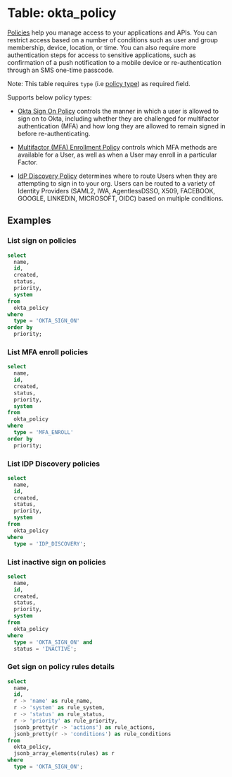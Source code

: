 # Table: okta_policy

[Policies](https://developer.okta.com/docs/concepts/policies/) help you manage access to your applications and APIs. You can restrict access based on a number of conditions such as user and group membership, device, location, or time. You can also require more authentication steps for access to sensitive applications, such as confirmation of a push notification to a mobile device or re-authentication through an SMS one-time passcode.

Note: This table requires `type` (i.e [policy type](https://developer.okta.com/docs/reference/api/policy/#policy-types)) as required field.

Supports below policy types:

- [Okta Sign On Policy](https://developer.okta.com/docs/reference/api/policy/#okta-sign-on-policy) controls the manner in which a user is allowed to sign on to Okta, including whether they are challenged for multifactor authentication (MFA) and how long they are allowed to remain signed in before re-authenticating.

- [Multifactor (MFA) Enrollment Policy](https://developer.okta.com/docs/reference/api/policy/#multifactor-mfa-enrollment-policy) controls which MFA methods are available for a User, as well as when a User may enroll in a particular Factor.

- [IdP Discovery Policy](https://developer.okta.com/docs/reference/api/policy/#idp-discovery-policy) determines where to route Users when they are attempting to sign in to your org. Users can be routed to a variety of Identity Providers (SAML2, IWA, AgentlessDSSO, X509, FACEBOOK, GOOGLE, LINKEDIN, MICROSOFT, OIDC) based on multiple conditions.

## Examples

### List sign on policies

```sql
select
  name,
  id,
  created,
  status,
  priority,
  system
from
  okta_policy
where
  type = 'OKTA_SIGN_ON'
order by
  priority;
```

### List MFA enroll policies

```sql
select
  name,
  id,
  created,
  status,
  priority,
  system
from
  okta_policy
where
  type = 'MFA_ENROLL'
order by
  priority;
```

### List IDP Discovery policies

```sql
select
  name,
  id,
  created,
  status,
  priority,
  system
from
  okta_policy
where
  type = 'IDP_DISCOVERY';
```

### List inactive sign on policies

```sql
select
  name,
  id,
  created,
  status,
  priority,
  system
from
  okta_policy
where
  type = 'OKTA_SIGN_ON' and
  status = 'INACTIVE';
```

### Get sign on policy rules details

```sql
select
  name,
  id,
  r -> 'name' as rule_name,
  r -> 'system' as rule_system,
  r -> 'status' as rule_status,
  r -> 'priority' as rule_priority,
  jsonb_pretty(r -> 'actions') as rule_actions,
  jsonb_pretty(r -> 'conditions') as rule_conditions
from
  okta_policy,
  jsonb_array_elements(rules) as r
where
  type = 'OKTA_SIGN_ON';
```
